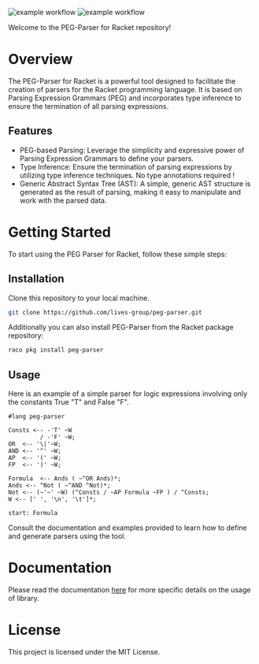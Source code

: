 ![example workflow](https://github.com/lives-group/peg-parser/actions/workflows/build.yml/badge.svg)
![example workflow](https://github.com/lives-group/peg-parser/actions/workflows/tests.yml/badge.svg)

Welcome to the PEG-Parser for Racket repository!

# Overview

The PEG-Parser for Racket is a powerful tool designed to facilitate the creation of parsers for the Racket programming language. It is based on Parsing Expression Grammars (PEG) and incorporates type inference to ensure the termination of all parsing expressions.

## Features

  -  PEG-based Parsing: Leverage the simplicity and expressive power of Parsing Expression Grammars to define your parsers.
  -  Type Inference: Ensure the termination of parsing expressions by utilizing type inference techniques.
     No type annotations required !
  -  Generic Abstract Syntax Tree (AST): A simple, generic AST structure is generated as the result of parsing, making it easy to manipulate and work with the parsed data.
 

# Getting Started

To start using the PEG Parser for Racket, follow these simple steps:

## Installation

 Clone this repository to your local machine.

```bash
git clone https://github.com/lives-group/peg-parser.git
```

Additionally you can also install PEG-Parser from the Racket package repository:  

```bash
raco pkg install peg-parser
```

## Usage

Here is an example of a simple parser for logic expressions involving only
the constants True "T" and False "F".

```Racket
#lang peg-parser

Consts <-- -'T' ~W
         / -'F' ~W;
OR  <-- '\|'~W; 
AND <-- '^' ~W;
AP  <-- '(' ~W;
FP  <-- ')' ~W;

Formula  <-- Ands ( ~^OR Ands)*;
Ands <-- ^Not ( ~^AND ^Not)*;
Not <-- (~'~' ~W) (^Consts / ~AP Formula ~FP ) / ^Consts;
W <-- [' ', '\n', '\t']*;

start: Formula
```


 Consult the documentation and examples provided to learn how to define and 
generate parsers using the tool.


# Documentation

Please read the documentation [here](./doc/peg-parser-doc.html) for more
specific details on the usage of library.

# License

This project is licensed under the MIT License.
